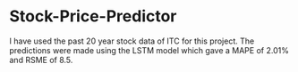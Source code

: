 # Stock-Price-Predictor
I have used the past 20 year stock data of ITC for this project. 
The predictions were made using the LSTM model which gave a MAPE of 2.01% and RSME of 8.5.
